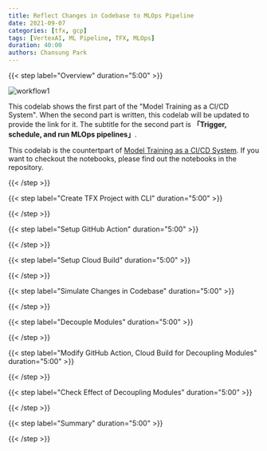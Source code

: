 ```yaml
---
title: Reflect Changes in Codebase to MLOps Pipeline
date: 2021-09-07
categories: [tfx, gcp]
tags: [VertexAI, ML Pipeline, TFX, MLOps]
duration: 40:00
authors: Chansung Park
---
```


{{< step label="Overview" duration="5:00" >}}

![workflow1](/assets/images/model-training-ci-cd-part1/workflow1.png)

This codelab shows the first part of the "Model Training as a CI/CD System". When the second part is written, this codelab will be updated to provide the link for it. The subtitle for the second part is **「Trigger, schedule, and run MLOps pipelines」**.

This codelab is the countertpart of [Model Training as a CI/CD System](https://github.com/deep-diver/Model-Training-as-a-CI-CD-System). If you want to checkout the notebooks, please find out the notebooks in the repository. 

{{< /step >}}

{{< step label="Create TFX Project with CLI" duration="5:00" >}}

{{< /step >}}

{{< step label="Setup GitHub Action" duration="5:00" >}}

{{< /step >}}

{{< step label="Setup Cloud Build" duration="5:00" >}}

{{< /step >}}

{{< step label="Simulate Changes in Codebase" duration="5:00" >}}

{{< /step >}}

{{< step label="Decouple Modules" duration="5:00" >}}

{{< /step >}}

{{< step label="Modify GitHub Action, Cloud Build for Decoupling Modules" duration="5:00" >}}

{{< /step >}}

{{< step label="Check Effect of Decoupling Modules" duration="5:00" >}}

{{< /step >}}

{{< step label="Summary" duration="5:00" >}}

{{< /step >}}